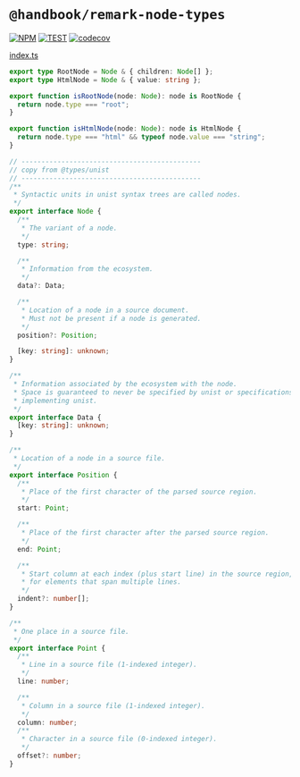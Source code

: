 # `@handbook/remark-node-types`

[![NPM](https://img.shields.io/npm/v/@handbook/remark-node-types.svg)](https://www.npmjs.com/package/@handbook/remark-node-types)
[![TEST](https://github.com/rocket-hangar/handbook/workflows/Test/badge.svg)](https://github.com/rocket-hangar/handbook/actions?query=workflow%3ATest)
[![codecov](https://codecov.io/gh/rocket-hangar/handbook/branch/master/graph/badge.svg)](https://codecov.io/gh/rocket-hangar/handbook)

<!-- source index.ts -->

[index.ts](index.ts)

```ts
export type RootNode = Node & { children: Node[] };
export type HtmlNode = Node & { value: string };

export function isRootNode(node: Node): node is RootNode {
  return node.type === "root";
}

export function isHtmlNode(node: Node): node is HtmlNode {
  return node.type === "html" && typeof node.value === "string";
}

// ---------------------------------------------
// copy from @types/unist
// ---------------------------------------------
/**
 * Syntactic units in unist syntax trees are called nodes.
 */
export interface Node {
  /**
   * The variant of a node.
   */
  type: string;

  /**
   * Information from the ecosystem.
   */
  data?: Data;

  /**
   * Location of a node in a source document.
   * Must not be present if a node is generated.
   */
  position?: Position;

  [key: string]: unknown;
}

/**
 * Information associated by the ecosystem with the node.
 * Space is guaranteed to never be specified by unist or specifications
 * implementing unist.
 */
export interface Data {
  [key: string]: unknown;
}

/**
 * Location of a node in a source file.
 */
export interface Position {
  /**
   * Place of the first character of the parsed source region.
   */
  start: Point;

  /**
   * Place of the first character after the parsed source region.
   */
  end: Point;

  /**
   * Start column at each index (plus start line) in the source region,
   * for elements that span multiple lines.
   */
  indent?: number[];
}

/**
 * One place in a source file.
 */
export interface Point {
  /**
   * Line in a source file (1-indexed integer).
   */
  line: number;

  /**
   * Column in a source file (1-indexed integer).
   */
  column: number;
  /**
   * Character in a source file (0-indexed integer).
   */
  offset?: number;
}
```

<!-- /source -->
